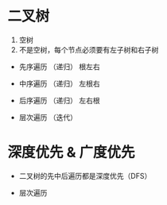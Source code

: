 # 二叉树
1. 空树
2. 不是空树，每个节点必须要有左子树和右子树

- 先序遍历 （递归）  根左右
- 中序遍历 （递归）  左根右
- 后序遍历 （递归）  左右根

- 层次遍历 （迭代）

# 深度优先 & 广度优先
- 二叉树的先中后遍历都是深度优先（DFS）

- 层次遍历 